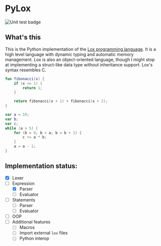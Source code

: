 # PyLox 

![Unit test badge](https://github.com/hungngocphat01/py3lox/actions/workflows/tests.yml/badge.svg)

## What's this 

This is the Python implementation of the [Lox programming language](https://craftinginterpreters.com/the-lox-language.html). It is a high level language with dynamic typing and automatic memory management. Lox is also an object-oriented language, though I might stop at implementing a struct-like data type without inheritance support. Lox's syntax resembles C.

```kotlin
fun fibonacci(x) {
    if (x <= 1) {
        return 1;
    }

    return fibonacci(x + 1) + fibonacci(x + 2);
}

var a = 10;
var b;
var c;
while (a > 5) {
    for (b = 0; b < a; b = b + 1) {
        c += a * b;
    }
    a = a - 1;
}
```

## Implementation status:

- [x] Lexer 
- [ ] Expression 
  - [x] Parser 
  - [ ] Evaluator
- [ ] Statements 
  - [ ] Parser
  - [ ] Evaluator 
- [ ] OOP  
- [ ] Additional features
  - [ ] Macros
  - [ ] Import external `lox` files
  - [ ] Python interop
